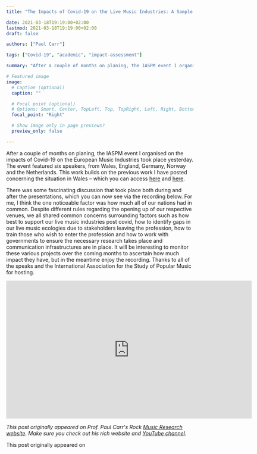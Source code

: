 ```yaml
---
title: "The Impacts of Covid-19 on the Live Music Industries: A Sample of Academic Projects Taking Place Across Europe"

date: 2021-03-18T19:19:00+02:00
lastmod: 2021-03-18T19:19:00+02:00
draft: false

authors: ["Paul Carr"]

tags: ["Covid-19", "academic", "impact-assessment"]

summary: "After a couple of months on planing, the IASPM event I organised on the impacts of Covid-19 on the European Music Industries took place yesterday. The event featured six speakers, from Wales, England, Germany, Norway and the Netherlands."

# Featured image
image:
  # Caption (optional)
  caption: ""

  # Focal point (optional)
  # Options: Smart, Center, TopLeft, Top, TopRight, Left, Right, BottomLeft, Bottom, BottomRight
  focal_point: "Right"

  # Show image only in page previews?
  preview_only: false

---
```


After a couple of months on planing, the IASPM event I organised on the impacts of Covid-19 on the European Music Industries took place yesterday. The event featured six speakers, from Wales, England, Germany, Norway and the Netherlands. This work builds on the previous work I have posted concerning the situation in Wales – which you can access [here](https://paulcarr.org/2020/11/21/live-music-in-wales-a-report-for-the-culture-welsh-language-and-communications-commitee/) and [here](https://paulcarr.org/2020/12/03/paul-carr-presentation-to-culture-welsh-language-and-communications-committee-the-live-music-industry-in-wales-post-pandemic/).

There was some fascinating discussion that took place both during and after the presentations, which you can now see via the recording below. For me, I think the one noticeable factor was how much all of our nations had in common. Despite different rules regarding the opening up of our respective venues, we all shared common concerns surrounding factors such as how best to support our live music industries post covid, how to identify gaps in our live music ecologies due to stakeholders leaving the profession, how to train those who wish to enter the profession and how to work with governments to ensure the necessary research takes place and communication infrastructures are in place. It will be interesting to monitor these various projects over the coming months to ascertain how much impact they have, but in the meantime enjoy the recording. Thanks to all of the speaks and the International Association for the Study of Popular Music for hosting.

<iframe width="660" height="371" src="https://www.youtube.com/embed/i9Hw2QcczTE" title="YouTube video player" frameborder="0" allow="accelerometer; autoplay; clipboard-write; encrypted-media; gyroscope; picture-in-picture" allowfullscreen></iframe>

_This post originally appeared on Prof. Paul Carr's Rock [Music Research website](https://paulcarr.org/2). Make sure you check out his rich website and [YouTube channel](https://www.youtube.com/channel/UCbZXTEclMqulFgWbqGNg85w)._

This post originally appeared on 
